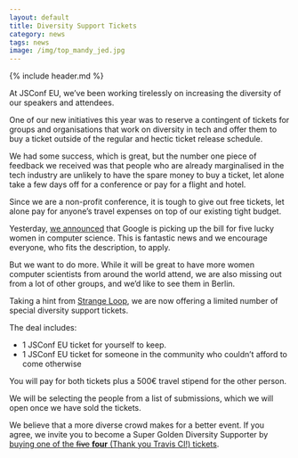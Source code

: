 ```yaml
---
layout: default
title: Diversity Support Tickets
category: news
tags: news
image: /img/top_mandy_jed.jpg
---
```


{% include header.md %}

At JSConf EU, we’ve been working tirelessly on increasing the diversity of our speakers and attendees.

One of our new initiatives this year was to reserve a contingent of tickets for groups and organisations that work on diversity in tech and offer them to buy a ticket outside of the regular and hectic ticket release schedule.

We had some success, which is great, but the number one piece of feedback we received was that people who are already marginalised in the tech industry are unlikely to have the spare money to buy a ticket, let alone take a few days off for a conference or pay for a flight and hotel.

Since we are a non-profit conference, it is tough to give out free tickets, let alone pay for anyone’s travel expenses on top of our existing tight budget.

Yesterday, [we announced](http://2014.jsconf.eu/news/2014/08/14/women-in-tech-travel-grants.html) that Google is picking up the bill for five lucky women in computer science. This is fantastic news and we encourage everyone, who fits the description, to apply.

But we want to do more. While it will be great to have more women computer scientists from around the world attend, we are also missing out from a lot of other groups, and we’d like to see them in Berlin.

Taking a hint from [Strange Loop](https://thestrangeloop.com/attendees/diversity-scholarships), we are now offering a limited number of special diversity support tickets.

The deal includes:

- 1 JSConf EU ticket for yourself to keep.
- 1 JSConf EU ticket for someone in the community who couldn’t afford to come otherwise

You will pay for both tickets plus a 500€ travel stipend for the other person.

We will be selecting the people from a list of submissions, which we will open once we have sold the tickets.

We believe that a more diverse crowd makes for a better event. If you agree, we invite you to become a Super Golden Diversity Supporter by [buying one of the <strike>five</strike> **four** (Thank you Travis CI!) tickets](https://ti.to/jsconfeu/jsconf-eu-2014?release_id=7fszx8vpdxs).


